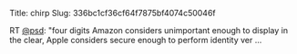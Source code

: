 Title: chirp
Slug: 336bc1cf36cf64f7875bf4074c50046f

RT <a href="http://twitter.com/psd">@psd</a>: "four digits Amazon considers unimportant enough to display in the clear, Apple considers secure enough to perform identity ver ...
